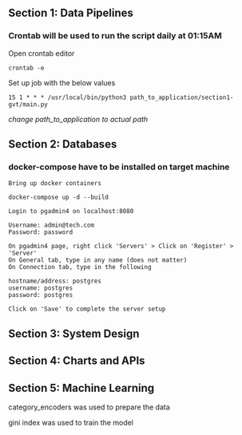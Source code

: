 ## Section 1: Data Pipelines

### Crontab will be used to run the script daily at 01:15AM

Open crontab editor 

`crontab -e`

Set up job with the below values

`15 1 * * * /usr/local/bin/python3 path_to_application/section1-gvt/main.py`

*change path_to_application to actual path*

## Section 2: Databases

### docker-compose have to be installed on target machine

```
Bring up docker containers 

docker-compose up -d --build

Login to pgadmin4 on localhost:8080

Username: admin@tech.com
Password: password

On pgadmin4 page, right click 'Servers' > Click on 'Register' > 'Server'
On General tab, type in any name (does not matter)
On Connection tab, type in the following

hostname/address: postgres
username: postgres
password: postgres

Click on 'Save' to complete the server setup
```

## Section 3: System Design

## Section 4: Charts and APIs

## Section 5: Machine Learning

category_encoders was used to prepare the data

gini index was used to train the model
